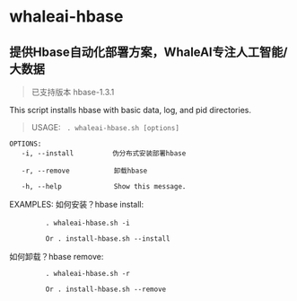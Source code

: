 # whaleai-hbase

## 提供Hbase自动化部署方案，WhaleAI专注人工智能/大数据

>已支持版本 hbase-1.3.1

This script installs hbase  with basic data, log, and pid directories.

> USAGE: ``` . whaleai-hbase.sh [options]```

```
OPTIONS:
   -i, --install　        伪分布式安装部署hbase

   -r, --remove           卸载hbase

   -h, --help             Show this message.
```

EXAMPLES:
  如何安装？hbase install:
```
		 . whaleai-hbase.sh -i　

		 Or . install-hbase.sh --install
```
  如何卸载？hbase remove:

```
		 . whaleai-hbase.sh -r

		 Or . install-hbase.sh --remove
```
